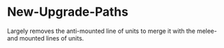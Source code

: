 # New-Upgrade-Paths
Largely removes the anti-mounted line of units to merge it with the melee- and mounted lines of units.
